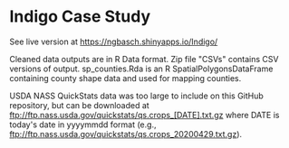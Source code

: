 # Indigo Case Study

See live version at https://ngbasch.shinyapps.io/Indigo/

Cleaned data outputs are in R Data format. Zip file "CSVs" contains CSV versions of output. sp_counties.Rda is an R SpatialPolygonsDataFrame containing county shape data and used for mapping counties.

USDA NASS QuickStats data was too large to include on this GitHub repository, but can be downloaded at ftp://ftp.nass.usda.gov/quickstats/qs.crops_[DATE].txt.gz
where DATE is today's date in yyyymmdd format (e.g., ftp://ftp.nass.usda.gov/quickstats/qs.crops_20200429.txt.gz).
